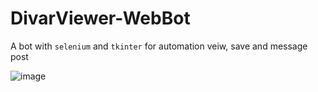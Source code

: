 # DivarViewer-WebBot
A bot with `selenium` and `tkinter`
for automation veiw, save and message post <br/>

![image](https://user-images.githubusercontent.com/81929775/188173144-8e96a8ad-a50c-4e4a-b84f-a9b80a0fa1ef.png)
